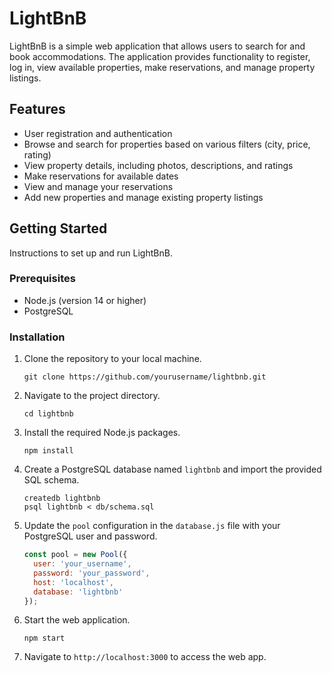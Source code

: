 # LightBnB

LightBnB is a simple web application that allows users to search for and book accommodations. The application provides functionality to register, log in, view available properties, make reservations, and manage property listings.

## Features

- User registration and authentication
- Browse and search for properties based on various filters (city, price, rating)
- View property details, including photos, descriptions, and ratings
- Make reservations for available dates
- View and manage your reservations
- Add new properties and manage existing property listings

## Getting Started

Instructions to set up and run LightBnB.

### Prerequisites

- Node.js (version 14 or higher)
- PostgreSQL

### Installation

1. Clone the repository to your local machine.

    ```
    git clone https://github.com/yourusername/lightbnb.git
    ```

2. Navigate to the project directory.

    ```
    cd lightbnb
    ```

3. Install the required Node.js packages.

    ```
    npm install
    ```

4. Create a PostgreSQL database named `lightbnb` and import the provided SQL schema.

    ```
    createdb lightbnb
    psql lightbnb < db/schema.sql
    ```

5. Update the `pool` configuration in the `database.js` file with your PostgreSQL user and password.

    ```javascript
    const pool = new Pool({
      user: 'your_username',
      password: 'your_password',
      host: 'localhost',
      database: 'lightbnb'
    });
    ```

6. Start the web application.

    ```
    npm start
    ```

7. Navigate to `http://localhost:3000` to access the web app.
